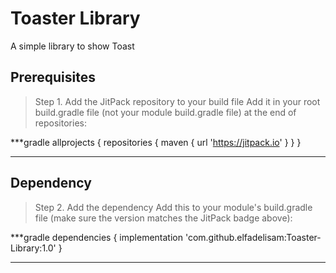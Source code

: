 # Toaster Library
A simple library to show Toast

## Prerequisites

> Step 1. Add the JitPack repository to your build file 
Add it in your root build.gradle file (not your module build.gradle file) at the end of repositories:

***gradle
allprojects {
	repositories {
		maven { url 'https://jitpack.io' }
	}
}
***
## Dependency
  
 > Step 2. Add the dependency
 > Add this to your module's build.gradle file (make sure the version matches the JitPack badge above):
 
***gradle 
dependencies {
	implementation 'com.github.elfadelisam:Toaster-Library:1.0'
}
***

